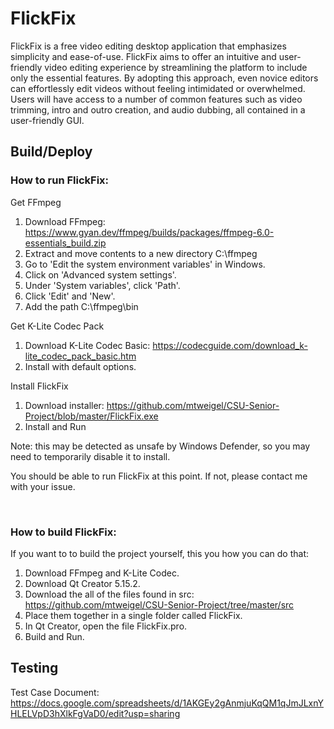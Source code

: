 # FlickFix

FlickFix is a free video editing desktop application that emphasizes simplicity and ease-of-use. FlickFix aims to offer an intuitive and user-friendly video editing experience by streamlining the platform to include only the essential features. By adopting this approach, even novice editors can effortlessly edit videos without feeling intimidated or overwhelmed. Users will have access to a number of common features such as video trimming, intro and outro creation, and audio dubbing, all contained in a user-friendly GUI.

## Build/Deploy

### How to run FlickFix:

Get FFmpeg
1. Download FFmpeg: https://www.gyan.dev/ffmpeg/builds/packages/ffmpeg-6.0-essentials_build.zip
2. Extract and move contents to a new directory C:\ffmpeg
3. Go to 'Edit the system environment variables' in Windows.
4. Click on 'Advanced system settings'.
5. Under 'System variables', click 'Path'.
6. Click 'Edit' and 'New'.
7. Add the path C:\ffmpeg\bin

Get K-Lite Codec Pack
1. Download K-Lite Codec Basic: https://codecguide.com/download_k-lite_codec_pack_basic.htm
2. Install with default options.

Install FlickFix
1. Download installer: https://github.com/mtweigel/CSU-Senior-Project/blob/master/FlickFix.exe
2. Install and Run

Note: this may be detected as unsafe by Windows Defender, so you may need to temporarily disable it to install.

You should be able to run FlickFix at this point. If not, please contact me with your issue.

<br>

### How to build FlickFix:
If you want to to build the project yourself, this you how you can do that:
1. Download FFmpeg and K-Lite Codec.
2. Download Qt Creator 5.15.2.
3. Download the all of the files found in src: https://github.com/mtweigel/CSU-Senior-Project/tree/master/src
4. Place them together in a single folder called FlickFix.
5. In Qt Creator, open the file FlickFix.pro.
6. Build and Run.

## Testing

Test Case Document: https://docs.google.com/spreadsheets/d/1AKGEy2gAnmjuKqQM1qJmJLxnYHLELVpD3hXlkFgVaD0/edit?usp=sharing

